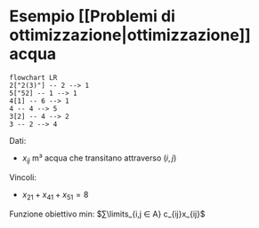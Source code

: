 # Esempio [[Problemi di ottimizzazione|ottimizzazione]] acqua

```mermaid
flowchart LR
2["2(3)"] -- 2 --> 1
5["52] -- 1 --> 1
4[1] -- 6 --> 1
4 -- 4 --> 5
3[2] -- 4 --> 2
3 -- 2 --> 4
```

Dati:
- $x_{ij}$ m³ acqua che transitano attraverso $(i,j)$

Vincoli:
- $x_{21}+x_{41}+x_{51}=8$

Funzione obiettivo min: $∑\limits_{i,j ∈ A} c_{ij}x_{ij}$